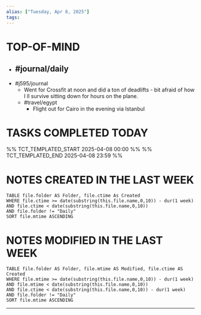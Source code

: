 ```yaml
---
alias: ["Tuesday, Apr 8, 2025"]
tags: 
---
```

# TOP-OF-MIND
- #journal/daily 
	- 
- #j595/journal 
	- Went for Crossfit at noon and did a ton of deadlifts - bit afraid of how I ll survive sitting down for hours on the plane.
	- #travel/egypt 
		- Flight out for Cairo in the evening via Istanbul

# TASKS COMPLETED TODAY
%% TCT_TEMPLATED_START 2025-04-08 00:00 %%
%% TCT_TEMPLATED_END 2025-04-08 23:59 %%



# NOTES CREATED IN THE LAST WEEK
``` dataview
TABLE file.folder AS Folder, file.ctime As Created
WHERE file.ctime >= date(substring(this.file.name,0,10)) - dur(1 week) 
AND file.ctime < date(substring(this.file.name,0,10)) 
AND file.folder != "Daily"
SORT file.mtime ASCENDING
```

# NOTES MODIFIED IN THE LAST WEEK
``` dataview
TABLE file.folder AS Folder, file.mtime AS Modified, file.ctime AS Created
WHERE file.mtime >= date(substring(this.file.name,0,10)) - dur(1 week)
AND file.mtime < date(substring(this.file.name,0,10))
AND file.ctime < date(substring(this.file.name,0,10)) - dur(1 week)
AND file.folder != "Daily"
SORT file.mtime ASCENDING
```
---

